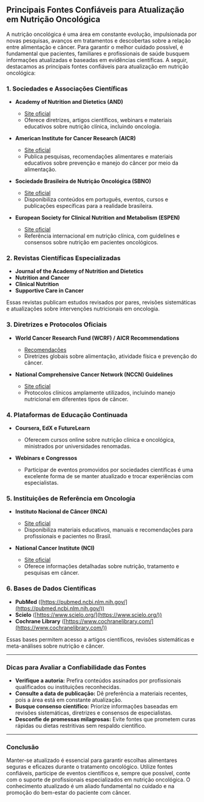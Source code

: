 
## Principais Fontes Confiáveis para Atualização em Nutrição Oncológica

A nutrição oncológica é uma área em constante evolução, impulsionada por novas pesquisas, avanços em tratamentos e descobertas sobre a relação entre alimentação e câncer. Para garantir o melhor cuidado possível, é fundamental que pacientes, familiares e profissionais de saúde busquem informações atualizadas e baseadas em evidências científicas. A seguir, destacamos as principais fontes confiáveis para atualização em nutrição oncológica:

### 1. **Sociedades e Associações Científicas**

- **Academy of Nutrition and Dietetics (AND)**
  - [Site oficial](https://www.eatright.org/)
  - Oferece diretrizes, artigos científicos, webinars e materiais educativos sobre nutrição clínica, incluindo oncologia.

- **American Institute for Cancer Research (AICR)**
  - [Site oficial](https://www.aicr.org/)
  - Publica pesquisas, recomendações alimentares e materiais educativos sobre prevenção e manejo do câncer por meio da alimentação.

- **Sociedade Brasileira de Nutrição Oncológica (SBNO)**
  - [Site oficial](https://www.sbno.com.br/)
  - Disponibiliza conteúdos em português, eventos, cursos e publicações específicas para a realidade brasileira.

- **European Society for Clinical Nutrition and Metabolism (ESPEN)**
  - [Site oficial](https://www.espen.org/)
  - Referência internacional em nutrição clínica, com guidelines e consensos sobre nutrição em pacientes oncológicos.

### 2. **Revistas Científicas Especializadas**

- **Journal of the Academy of Nutrition and Dietetics**
- **Nutrition and Cancer**
- **Clinical Nutrition**
- **Supportive Care in Cancer**

Essas revistas publicam estudos revisados por pares, revisões sistemáticas e atualizações sobre intervenções nutricionais em oncologia.

### 3. **Diretrizes e Protocolos Oficiais**

- **World Cancer Research Fund (WCRF) / AICR Recommendations**
  - [Recomendações](https://www.wcrf.org/dietandcancer/recommendations-about-diet-activity-and-body-fatness/)
  - Diretrizes globais sobre alimentação, atividade física e prevenção do câncer.

- **National Comprehensive Cancer Network (NCCN) Guidelines**
  - [Site oficial](https://www.nccn.org/)
  - Protocolos clínicos amplamente utilizados, incluindo manejo nutricional em diferentes tipos de câncer.

### 4. **Plataformas de Educação Continuada**

- **Coursera, EdX e FutureLearn**
  - Oferecem cursos online sobre nutrição clínica e oncológica, ministrados por universidades renomadas.

- **Webinars e Congressos**
  - Participar de eventos promovidos por sociedades científicas é uma excelente forma de se manter atualizado e trocar experiências com especialistas.

### 5. **Instituições de Referência em Oncologia**

- **Instituto Nacional de Câncer (INCA)**
  - [Site oficial](https://www.inca.gov.br/)
  - Disponibiliza materiais educativos, manuais e recomendações para profissionais e pacientes no Brasil.

- **National Cancer Institute (NCI)**
  - [Site oficial](https://www.cancer.gov/)
  - Oferece informações detalhadas sobre nutrição, tratamento e pesquisas em câncer.

### 6. **Bases de Dados Científicas**

- **PubMed** ([https://pubmed.ncbi.nlm.nih.gov/](https://pubmed.ncbi.nlm.nih.gov/))
- **Scielo** ([https://www.scielo.org/](https://www.scielo.org/))
- **Cochrane Library** ([https://www.cochranelibrary.com/](https://www.cochranelibrary.com/))

Essas bases permitem acesso a artigos científicos, revisões sistemáticas e meta-análises sobre nutrição e câncer.

---

### **Dicas para Avaliar a Confiabilidade das Fontes**

- **Verifique a autoria:** Prefira conteúdos assinados por profissionais qualificados ou instituições reconhecidas.
- **Consulte a data de publicação:** Dê preferência a materiais recentes, pois a área está em constante atualização.
- **Busque consenso científico:** Priorize informações baseadas em revisões sistemáticas, diretrizes e consensos de especialistas.
- **Desconfie de promessas milagrosas:** Evite fontes que prometem curas rápidas ou dietas restritivas sem respaldo científico.

---

### **Conclusão**

Manter-se atualizado é essencial para garantir escolhas alimentares seguras e eficazes durante o tratamento oncológico. Utilize fontes confiáveis, participe de eventos científicos e, sempre que possível, conte com o suporte de profissionais especializados em nutrição oncológica. O conhecimento atualizado é um aliado fundamental no cuidado e na promoção do bem-estar do paciente com câncer.
```
